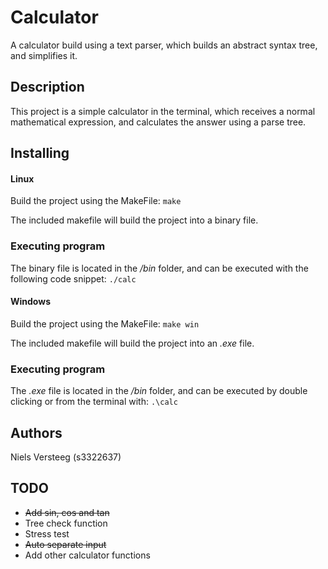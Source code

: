 # Calculator

A calculator build using a text parser, which builds an abstract syntax tree, and simplifies it.

## Description

This project is a simple calculator in the terminal, which receives a normal mathematical expression, and calculates the answer using a parse tree. 

## Installing
#### Linux
Build the project using the MakeFile:
`
make
`

The included makefile will build the project into a binary file.

### Executing program
The binary file is located in the */bin* folder, and can be executed with the following code snippet:
`
./calc
`

#### Windows
Build the project using the MakeFile:
`
make win
`

The included makefile will build the project into an *.exe* file.

### Executing program
The *.exe* file is located in the */bin* folder, and can be executed by double clicking or from the terminal with:
`
.\calc
`

## Authors

Niels Versteeg (s3322637)

## TODO
* <del> Add sin, cos and tan
* Tree check function
* Stress test
* <del> Auto separate input
* Add other calculator functions